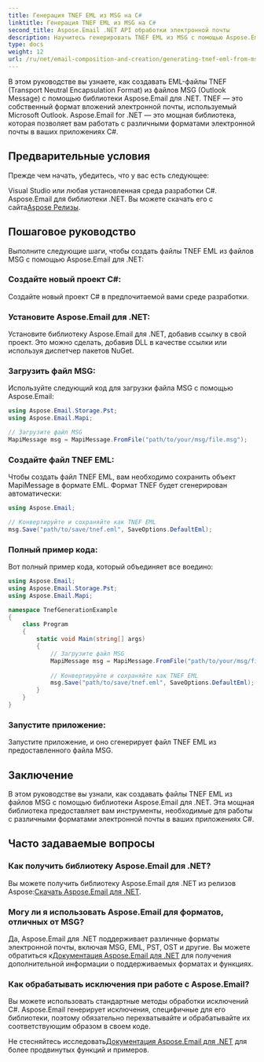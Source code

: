 ```yaml
---
title: Генерация TNEF EML из MSG на C#
linktitle: Генерация TNEF EML из MSG на C#
second_title: Aspose.Email .NET API обработки электронной почты
description: Научитесь генерировать TNEF EML из MSG с помощью Aspose.Email для .NET. Пошаговое руководство с кодом C#. Эффективное преобразование формата электронной почты.
type: docs
weight: 12
url: /ru/net/email-composition-and-creation/generating-tnef-eml-from-msg-in-csharp/
---
```


В этом руководстве вы узнаете, как создавать EML-файлы TNEF (Transport Neutral Encapsulation Format) из файлов MSG (Outlook Message) с помощью библиотеки Aspose.Email для .NET. TNEF — это собственный формат вложений электронной почты, используемый Microsoft Outlook. Aspose.Email for .NET — это мощная библиотека, которая позволяет вам работать с различными форматами электронной почты в ваших приложениях C#.

##  Предварительные условия

Прежде чем начать, убедитесь, что у вас есть следующее:

Visual Studio или любая установленная среда разработки C#.
 Aspose.Email для библиотеки .NET. Вы можете скачать его с сайта[Aspose Релизы](https://releases.aspose.com/email/net).

##  Пошаговое руководство

Выполните следующие шаги, чтобы создать файлы TNEF EML из файлов MSG с помощью Aspose.Email для .NET:

### Создайте новый проект C#:

   Создайте новый проект C# в предпочитаемой вами среде разработки.

### Установите Aspose.Email для .NET:

   Установите библиотеку Aspose.Email для .NET, добавив ссылку в свой проект. Это можно сделать, добавив DLL в качестве ссылки или используя диспетчер пакетов NuGet.

### Загрузить файл MSG:

   Используйте следующий код для загрузки файла MSG с помощью Aspose.Email:

   ```csharp
   using Aspose.Email.Storage.Pst;
   using Aspose.Email.Mapi;

   // Загрузите файл MSG
   MapiMessage msg = MapiMessage.FromFile("path/to/your/msg/file.msg");
   ```

### Создайте файл TNEF EML:

   Чтобы создать файл TNEF EML, вам необходимо сохранить объект MapiMessage в формате EML. Формат TNEF будет сгенерирован автоматически:

   ```csharp
   using Aspose.Email;
   
   // Конвертируйте и сохраняйте как TNEF EML
   msg.Save("path/to/save/tnef.eml", SaveOptions.DefaultEml);
   ```

### Полный пример кода:

   Вот полный пример кода, который объединяет все воедино:

   ```csharp
   using Aspose.Email;
   using Aspose.Email.Storage.Pst;
   using Aspose.Email.Mapi;

   namespace TnefGenerationExample
   {
       class Program
       {
           static void Main(string[] args)
           {
               // Загрузите файл MSG
               MapiMessage msg = MapiMessage.FromFile("path/to/your/msg/file.msg");
               
               // Конвертируйте и сохраняйте как TNEF EML
               msg.Save("path/to/save/tnef.eml", SaveOptions.DefaultEml);
           }
       }
   }
   ```

### Запустите приложение:

   Запустите приложение, и оно сгенерирует файл TNEF EML из предоставленного файла MSG.

##  Заключение

В этом руководстве вы узнали, как создавать файлы TNEF EML из файлов MSG с помощью библиотеки Aspose.Email для .NET. Эта мощная библиотека предоставляет вам инструменты, необходимые для работы с различными форматами электронной почты в ваших приложениях C#.

##  Часто задаваемые вопросы

### Как получить библиотеку Aspose.Email для .NET?

Вы можете получить библиотеку Aspose.Email для .NET из релизов Aspose:[Скачать Aspose.Email для .NET](https://releases.aspose.com/email/net).

### Могу ли я использовать Aspose.Email для форматов, отличных от MSG?

 Да, Aspose.Email для .NET поддерживает различные форматы электронной почты, включая MSG, EML, PST, OST и другие. Вы можете обратиться к[Документация Aspose.Email для .NET](https://reference.aspose.com/email/net) для получения дополнительной информации о поддерживаемых форматах и функциях.

### Как обрабатывать исключения при работе с Aspose.Email?

Вы можете использовать стандартные методы обработки исключений C#. Aspose.Email генерирует исключения, специфичные для его библиотеки, поэтому обязательно перехватывайте и обрабатывайте их соответствующим образом в своем коде.

 Не стесняйтесь исследовать[Документация Aspose.Email для .NET](https://reference.aspose.com/email/net) для более продвинутых функций и примеров.
